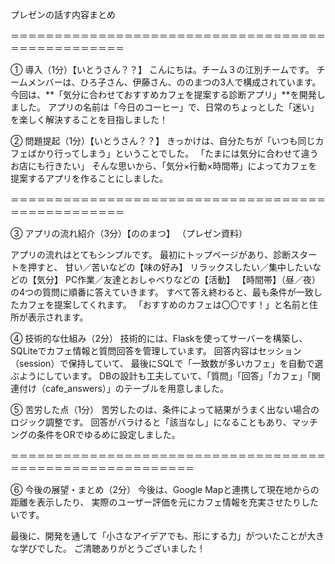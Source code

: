 プレゼンの話す内容まとめ

＝＝＝＝＝＝＝＝＝＝＝＝＝＝＝＝＝＝＝＝＝＝＝＝＝＝＝＝＝＝＝＝＝＝＝＝＝＝＝＝＝＝＝＝＝＝＝＝＝

① 導入（1分）【いとうさん？？】
こんにちは。チーム３の江別チームです。
チームメンバーは、ひろ子さん、伊藤さん、ののまつの3人で構成されています。
今回は、**「気分に合わせておすすめカフェを提案する診断アプリ」**を開発しました。
アプリの名前は「今日のコーヒー」で、日常のちょっとした「迷い」を楽しく解決することを目指しました！

② 問題提起（1分）【いとうさん？？】
きっかけは、自分たちが「いつも同じカフェばかり行ってしまう」ということでした。
「たまには気分に合わせて違うお店にも行きたい」
そんな思いから、「気分×行動×時間帯」によってカフェを提案するアプリを作ることにしました。

＝＝＝＝＝＝＝＝＝＝＝＝＝＝＝＝＝＝＝＝＝＝＝＝＝＝＝＝＝＝＝＝＝＝＝＝＝＝＝＝＝＝＝＝＝＝＝＝＝

③ アプリの流れ紹介（3分）【ののまつ】
（プレゼン資料）

アプリの流れはとてもシンプルです。
最初にトップページがあり、診断スタートを押すと、
甘い／苦いなどの【味の好み】
リラックスしたい／集中したいなどの【気分】
PC作業／友達とおしゃべりなどの【活動】
【時間帯】（昼／夜）
の4つの質問に順番に答えていきます。
すべて答え終わると、最も条件が一致したカフェを提案してくれます。
「おすすめのカフェは〇〇です！」と名前と住所が表示されます。

④ 技術的な仕組み（2分）
技術的には、Flaskを使ってサーバーを構築し、SQLiteでカフェ情報と質問回答を管理しています。
回答内容はセッション（session）で保持していて、
最後にSQLで「一致数が多いカフェ」を自動で選ぶようにしています。
DBの設計も工夫していて、「質問」「回答」「カフェ」「関連付け（cafe_answers）」のテーブルを用意しました。

⑤ 苦労した点（1分）
苦労したのは、条件によって結果がうまく出ない場合のロジック調整です。
回答がバラけると「該当なし」になることもあり、マッチングの条件をORでゆるめに設定しました。

＝＝＝＝＝＝＝＝＝＝＝＝＝＝＝＝＝＝＝＝＝＝＝＝＝＝＝＝＝＝＝＝＝＝＝＝＝＝＝＝＝＝＝＝＝＝＝＝＝＝＝＝＝＝＝＝＝

⑥ 今後の展望・まとめ（2分）
今後は、Google Mapと連携して現在地からの距離を表示したり、
実際のユーザー評価を元にカフェ情報を充実させたりしたいです。

最後に、開発を通して「小さなアイデアでも、形にする力」がついたことが大きな学びでした。
ご清聴ありがとうございました！
